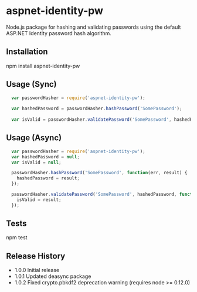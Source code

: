 aspnet-identity-pw
==================

Node.js package for hashing and validating passwords using the default ASP.NET Identity password hash algorithm.

## Installation

  npm install aspnet-identity-pw

## Usage (Sync)
```javascript
  var passwordHasher = require('aspnet-identity-pw');
  
  var hashedPassword = passwordHasher.hashPassword('SomePassword');
  
  var isValid = passwordHasher.validatePassword('SomePassword', hashedPassword);
  ```

## Usage (Async)
```javascript
  var passwordHasher = require('aspnet-identity-pw');
  var hashedPassword = null;
  var isValid = null;

  passwordHasher.hashPassword('SomePassword', function(err, result) {
    hashedPassword = result;
  });

  passwordHasher.validatePassword('SomePassword', hashedPassword, function(err, result) {
    isValid = result;
  });
```
## Tests

  npm test

## Release History

* 1.0.0 Initial release
* 1.0.1 Updated deasync package
* 1.0.2 Fixed crypto.pbkdf2 deprecation warning (requires node >= 0.12.0)
